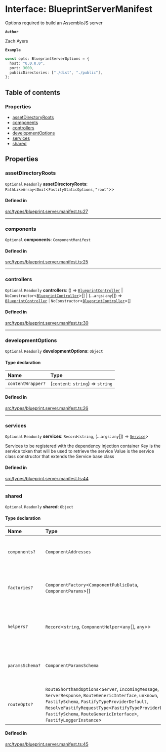 # Interface: BlueprintServerManifest

Options required to build an AssembleJS server

**`Author`**

Zach Ayers

**`Example`**

```typescript
const opts: BlueprintServerOptions = {
  host: "0.0.0.0",
  port: 3000,
  publicDirectories: ["./dist", "./public"],
};
```

## Table of contents

### Properties

- [assetDirectoryRoots](BlueprintServerManifest.md#assetdirectoryroots)
- [components](BlueprintServerManifest.md#components)
- [controllers](BlueprintServerManifest.md#controllers)
- [developmentOptions](BlueprintServerManifest.md#developmentoptions)
- [services](BlueprintServerManifest.md#services)
- [shared](BlueprintServerManifest.md#shared)

## Properties

### assetDirectoryRoots

 `Optional` `Readonly` **assetDirectoryRoots**: `PathLikeArray`<`Omit`<`FastifyStaticOptions`, ``"root"``\>\>

#### Defined in

[src/types/blueprint.server.manifest.ts:27](https://github.com/zjayers/AssembleJS/blob/14bff3e/src/types/blueprint.server.manifest.ts#L27)

___

### components

 `Optional` **components**: `ComponentManifest`

#### Defined in

[src/types/blueprint.server.manifest.ts:25](https://github.com/zjayers/AssembleJS/blob/14bff3e/src/types/blueprint.server.manifest.ts#L25)

___

### controllers

 `Optional` `Readonly` **controllers**: () => [`BlueprintController`](../classes/BlueprintController.md) \| `NoConstructor`<[`BlueprintController`](../classes/BlueprintController.md)\>[] \| (...`args`: `any`[]) => [`BlueprintController`](../classes/BlueprintController.md) \| `NoConstructor`<[`BlueprintController`](../classes/BlueprintController.md)\>[]

#### Defined in

[src/types/blueprint.server.manifest.ts:30](https://github.com/zjayers/AssembleJS/blob/14bff3e/src/types/blueprint.server.manifest.ts#L30)

___

### developmentOptions

 `Optional` `Readonly` **developmentOptions**: `Object`

#### Type declaration

| Name | Type |
| :------ | :------ |
| `contentWrapper?` | (`content`: `string`) => `string` |

#### Defined in

[src/types/blueprint.server.manifest.ts:26](https://github.com/zjayers/AssembleJS/blob/14bff3e/src/types/blueprint.server.manifest.ts#L26)

___

### services

 `Optional` `Readonly` **services**: `Record`<`string`, (...`args`: `any`[]) => [`Service`](../classes/Service.md)\>

Services to be registered with the dependency injection container
Key is the service token that will be used to retrieve the service
Value is the service class constructor that extends the Service base class

#### Defined in

[src/types/blueprint.server.manifest.ts:44](https://github.com/zjayers/AssembleJS/blob/14bff3e/src/types/blueprint.server.manifest.ts#L44)

___

### shared

 `Optional` `Readonly` **shared**: `Object`

#### Type declaration

| Name | Type | Description |
| :------ | :------ | :------ |
| `components?` | `ComponentAddresses` | Any Components that all views of this Component require to render appropriately |
| `factories?` | `ComponentFactory`<`ComponentPublicData`, `ComponentParams`\>[] | Array of Component Factories to run on the ComponentTemplate of each view, sorted by Priority |
| `helpers?` | `Record`<`string`, `ComponentHelper`<`any`[], `any`\>\> | Array of helper functions to pass to the ComponentContext for all views of this Component |
| `paramsSchema?` | `ComponentParamsSchema` | Any request parameters to be validated when making ComponentTemplate content requests |
| `routeOpts?` | `RouteShorthandOptions`<`Server`, `IncomingMessage`, `ServerResponse`, `RouteGenericInterface`, `unknown`, `FastifySchema`, `FastifyTypeProviderDefault`, `ResolveFastifyRequestType`<`FastifyTypeProviderDefault`, `FastifySchema`, `RouteGenericInterface`\>, `FastifyLoggerInstance`\> | Any Route options to use for every view of this Component. |

#### Defined in

[src/types/blueprint.server.manifest.ts:45](https://github.com/zjayers/AssembleJS/blob/14bff3e/src/types/blueprint.server.manifest.ts#L45)
